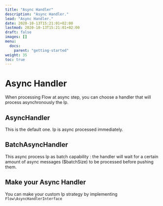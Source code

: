 ```yaml
---
title: "Async Handler"
description: "Async Handler."
lead: "Async Handler."
date: 2020-10-13T15:21:01+02:00
lastmod: 2020-10-13T15:21:01+02:00
draft: false
images: []
menu:
  docs:
    parent: "getting-started"
weight: 35
toc: true
---
```


# Async Handler

When processing Flow at async step, you can choose a handler that will process asynchronously the Ip.

## AsyncHandler

This is the default one. Ip is async processed immediately.

## BatchAsyncHandler

This async process Ip as batch capability : the handler will wait for a certain amount of async messages ($batchSize) to be processed before pushing them.

## Make your Async Handler

You can make your custom Ip strategy by implementing `Flow\AsyncHandlerInterface`
